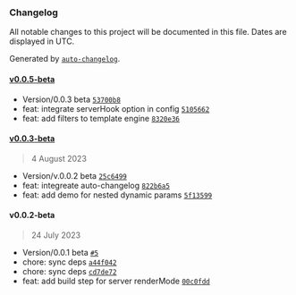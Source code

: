 ### Changelog

All notable changes to this project will be documented in this file. Dates are displayed in UTC.

Generated by [`auto-changelog`](https://github.com/CookPete/auto-changelog).

#### [v0.0.5-beta](https://github.com/madebymondo/mondorepo/compare/v0.0.3-beta...v0.0.5-beta)

- Version/0.0.3 beta [`53700b8`](https://github.com/madebymondo/mondorepo/commit/53700b8a6a8242bbc3006bbc7d59e80ee279813b)
- feat: integrate serverHook option in config [`5105662`](https://github.com/madebymondo/mondorepo/commit/5105662bbac4915bbdf1f7dd4b469e6560033f8a)
- feat: add filters to template engine [`8320e36`](https://github.com/madebymondo/mondorepo/commit/8320e367c94f34b6f24a48aa0ab5a72d5299aeaf)

#### [v0.0.3-beta](https://github.com/madebymondo/mondorepo/compare/v0.0.2-beta...v0.0.3-beta)

> 4 August 2023

- Version/v.0.0.2 beta [`25c6499`](https://github.com/madebymondo/mondorepo/commit/25c6499414937bcdbc36c64c9ed122b952b1e5b3)
- feat: integreate auto-changelog [`822b6a5`](https://github.com/madebymondo/mondorepo/commit/822b6a52a5d3344017151717a71dd3c7115d1975)
- feat: add demo for nested dynamic params [`5f13599`](https://github.com/madebymondo/mondorepo/commit/5f135997d69605942a5314eb04d3d601ebe126c8)

#### v0.0.2-beta

> 24 July 2023

- Version/0.0.1 beta [`#5`](https://github.com/madebymondo/mondorepo/pull/5)
- chore: sync deps [`a44f042`](https://github.com/madebymondo/mondorepo/commit/a44f042ed8cfc806d5ba45cc2e6546d2e0c17b42)
- chore: sync deps [`cd7de72`](https://github.com/madebymondo/mondorepo/commit/cd7de724aa843152ebcb557a53a23aa2f7ec7c2a)
- feat: add build step for server renderMode [`00c0fdd`](https://github.com/madebymondo/mondorepo/commit/00c0fdd31c22194320cbecb078a4bbeb6f9114b0)

